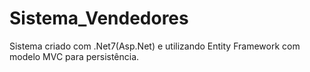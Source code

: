 # Sistema_Vendedores


Sistema criado com .Net7(Asp.Net) e utilizando Entity Framework com modelo MVC para persistência.
